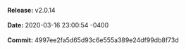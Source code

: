 **Release:** 
v2.0.14
<br><br>**Date:** 
2020-03-16 23:00:54 -0400
<br><br>**Commit:** 
4997ee2fa5d65d93c6e555a389e24df99db8f73d
